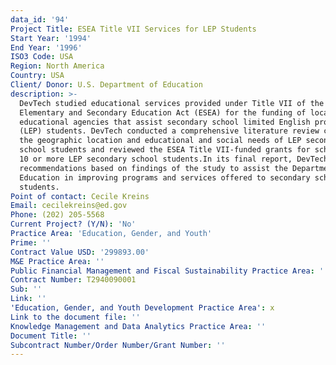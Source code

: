 ```yaml
---
data_id: '94'
Project Title: ESEA Title VII Services for LEP Students
Start Year: '1994'
End Year: '1996'
ISO3 Code: USA
Region: North America
Country: USA
Client/ Donor: U.S. Department of Education
description: >-
  DevTech studied educational services provided under Title VII of the
  Elementary and Secondary Education Act (ESEA) for the funding of local
  educational agencies that assist secondary school limited English proficient
  (LEP) students. DevTech conducted a comprehensive literature review concerning
  the geographic location and educational and social needs of LEP secondary
  school students and reviewed the ESEA Title VII-funded grants for schools with
  10 or more LEP secondary school students.In its final report, DevTech provided
  recommendations based on findings of the study to assist the Department of
  Education in improving programs and services offered to secondary school LEP
  students.
Point of contact: Cecile Kreins
Email: cecilekreins@ed.gov
Phone: (202) 205-5568
Current Project? (Y/N): 'No'
Practice Area: 'Education, Gender, and Youth'
Prime: ''
Contract Value USD: '299893.00'
M&E Practice Area: ''
Public Financial Management and Fiscal Sustainability Practice Area: ''
Contract Number: T2940090001
Sub: ''
Link: ''
'Education, Gender, and Youth Development Practice Area': x
Link to the document file: ''
Knowledge Management and Data Analytics Practice Area: ''
Document Title: ''
Subcontract Number/Order Number/Grant Number: ''
---
```

